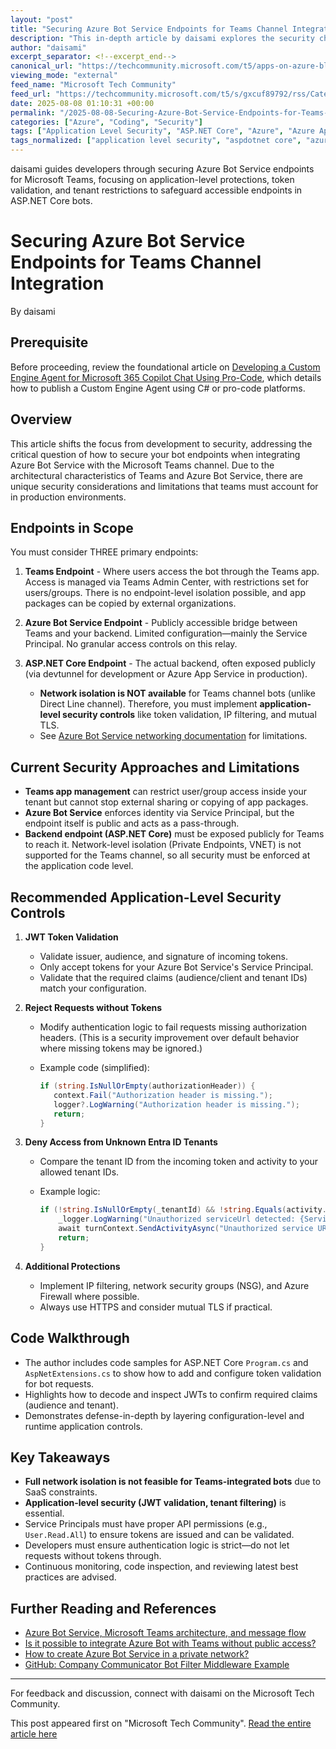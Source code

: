 ```yaml
---
layout: "post"
title: "Securing Azure Bot Service Endpoints for Teams Channel Integration"
description: "This in-depth article by daisami explores the security challenges and practical strategies for protecting Azure Bot Service endpoints used with Microsoft Teams. It covers endpoint types, network limitations, application-level controls, token validation, tenant restrictions, and best practices for developers deploying bots in production environments using ASP.NET Core. The discussion includes code walkthroughs and references to relevant Microsoft documentation and community resources."
author: "daisami"
excerpt_separator: <!--excerpt_end-->
canonical_url: "https://techcommunity.microsoft.com/t5/apps-on-azure-blog/how-to-secure-azure-bot-service-endpoints-with-teams-channel/ba-p/4440495"
viewing_mode: "external"
feed_name: "Microsoft Tech Community"
feed_url: "https://techcommunity.microsoft.com/t5/s/gxcuf89792/rss/Category?category.id=Azure"
date: 2025-08-08 01:10:31 +00:00
permalink: "/2025-08-08-Securing-Azure-Bot-Service-Endpoints-for-Teams-Channel-Integration.html"
categories: ["Azure", "Coding", "Security"]
tags: ["Application Level Security", "ASP.NET Core", "Azure", "Azure App Service", "Azure Bot Service", "Azure Firewall", "Best Practices", "Bot Framework", "C#", "Cloud Security", "Coding", "Community", "Endpoint Security", "Entra ID", "JWT Token Validation", "Microsoft 365 Copilot", "Microsoft Teams", "Multi Tenant Security", "Network Isolation", "Network Security Groups", "Security", "Service Principal", "Token Authentication"]
tags_normalized: ["application level security", "aspdotnet core", "azure", "azure app service", "azure bot service", "azure firewall", "best practices", "bot framework", "csharp", "cloud security", "coding", "community", "endpoint security", "entra id", "jwt token validation", "microsoft 365 copilot", "microsoft teams", "multi tenant security", "network isolation", "network security groups", "security", "service principal", "token authentication"]
---
```


daisami guides developers through securing Azure Bot Service endpoints for Microsoft Teams, focusing on application-level protections, token validation, and tenant restrictions to safeguard accessible endpoints in ASP.NET Core bots.<!--excerpt_end-->

# Securing Azure Bot Service Endpoints for Teams Channel Integration

By daisami

## Prerequisite

Before proceeding, review the foundational article on [Developing a Custom Engine Agent for Microsoft 365 Copilot Chat Using Pro-Code](https://techcommunity.microsoft.com/blog/appsonazureblog/develop-custom-engine-agent-to-microsoft-365-copilot-chat-with-pro-code/4435612), which details how to publish a Custom Engine Agent using C# or pro-code platforms.

## Overview

This article shifts the focus from development to security, addressing the critical question of how to secure your bot endpoints when integrating Azure Bot Service with the Microsoft Teams channel. Due to the architectural characteristics of Teams and Azure Bot Service, there are unique security considerations and limitations that teams must account for in production environments.

## Endpoints in Scope

You must consider THREE primary endpoints:

1. **Teams Endpoint** - Where users access the bot through the Teams app. Access is managed via Teams Admin Center, with restrictions set for users/groups. There is no endpoint-level isolation possible, and app packages can be copied by external organizations.

2. **Azure Bot Service Endpoint** - Publicly accessible bridge between Teams and your backend. Limited configuration—mainly the Service Principal. No granular access controls on this relay.

3. **ASP.NET Core Endpoint** - The actual backend, often exposed publicly (via devtunnel for development or Azure App Service in production).

   - **Network isolation is NOT available** for Teams channel bots (unlike Direct Line channel). Therefore, you must implement **application-level security controls** like token validation, IP filtering, and mutual TLS.
   - See [Azure Bot Service networking documentation](https://learn.microsoft.com/en-us/azure/bot-service/dl-network-isolation-concept?view=azure-bot-service-4.0) for limitations.

## Current Security Approaches and Limitations

- **Teams app management** can restrict user/group access inside your tenant but cannot stop external sharing or copying of app packages.
- **Azure Bot Service** enforces identity via Service Principal, but the endpoint itself is public and acts as a pass-through.
- **Backend endpoint (ASP.NET Core)** must be exposed publicly for Teams to reach it. Network-level isolation (Private Endpoints, VNET) is not supported for the Teams channel, so all security must be enforced at the application code level.

## Recommended Application-Level Security Controls

1. **JWT Token Validation**
   - Validate issuer, audience, and signature of incoming tokens.
   - Only accept tokens for your Azure Bot Service's Service Principal.
   - Validate that the required claims (audience/client and tenant IDs) match your configuration.

2. **Reject Requests without Tokens**
   - Modify authentication logic to fail requests missing authorization headers. (This is a security improvement over default behavior where missing tokens may be ignored.)
   - Example code (simplified):

     ```csharp
     if (string.IsNullOrEmpty(authorizationHeader)) {
        context.Fail("Authorization header is missing.");
        logger?.LogWarning("Authorization header is missing.");
        return;
     }
     ```

3. **Deny Access from Unknown Entra ID Tenants**
   - Compare the tenant ID from the incoming token and activity to your allowed tenant IDs.
   - Example logic:

     ```csharp
     if (!string.IsNullOrEmpty(_tenantId) && !string.Equals(activity.Conversation?.TenantId, _tenantId, StringComparison.OrdinalIgnoreCase)) {
         _logger.LogWarning("Unauthorized serviceUrl detected: {ServiceUrl}. Expected TenantId: {TenantId}", activity?.ServiceUrl, _tenantId);
         await turnContext.SendActivityAsync("Unauthorized service URL.", cancellationToken: cancellationToken);
         return;
     }
     ```

4. **Additional Protections**
   - Implement IP filtering, network security groups (NSG), and Azure Firewall where possible.
   - Always use HTTPS and consider mutual TLS if practical.

## Code Walkthrough

- The author includes code samples for ASP.NET Core `Program.cs` and `AspNetExtensions.cs` to show how to add and configure token validation for bot requests.
- Highlights how to decode and inspect JWTs to confirm required claims (audience and tenant).
- Demonstrates defense-in-depth by layering configuration-level and runtime application controls.

## Key Takeaways

- **Full network isolation is not feasible for Teams-integrated bots** due to SaaS constraints.
- **Application-level security (JWT validation, tenant filtering)** is essential.
- Service Principals must have proper API permissions (e.g., `User.Read.All`) to ensure tokens are issued and can be validated.
- Developers must ensure authentication logic is strict—do not let requests without tokens through.
- Continuous monitoring, code inspection, and reviewing latest best practices are advised.

## Further Reading and References

- [Azure Bot Service, Microsoft Teams architecture, and message flow](https://moimhossain.com/2025/05/22/azure-bot-service-microsoft-teams-architecture-and-message-flow/?utm_source=chatgpt.com)
- [Is it possible to integrate Azure Bot with Teams without public access?](https://learn.microsoft.com/en-us/answers/questions/2263616/is-it-possible-to-integrate-azure-bot-with-teams-w)
- [How to create Azure Bot Service in a private network?](https://learn.microsoft.com/en-us/answers/questions/2153606/how-to-create-azure-bot-service-in-a-private-netwo)
- [GitHub: Company Communicator Bot Filter Middleware Example](https://github.com/OfficeDev/microsoft-teams-apps-company-communicator/blob/dcf3b169084d3fff7c1e4c5b68718fb33c3391dd/Source/CompanyCommunicator/Bot/CompanyCommunicatorBotFilterMiddleware.cs#L44)

---

For feedback and discussion, connect with daisami on the Microsoft Tech Community.

This post appeared first on "Microsoft Tech Community". [Read the entire article here](https://techcommunity.microsoft.com/t5/apps-on-azure-blog/how-to-secure-azure-bot-service-endpoints-with-teams-channel/ba-p/4440495)
